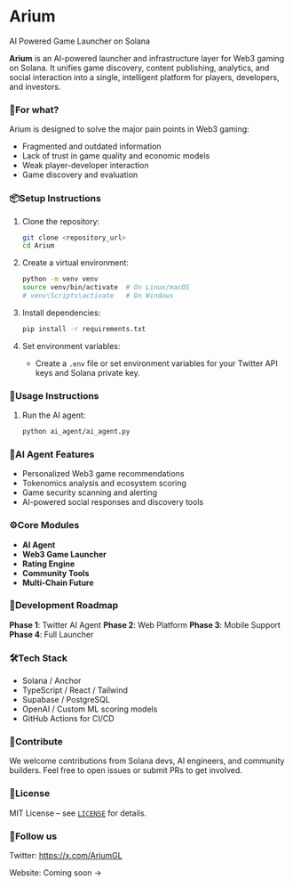 # Arium
AI Powered Game Launcher on Solana

**Arium** is an AI-powered launcher and infrastructure layer for Web3 gaming on Solana. It unifies game discovery, content publishing, analytics, and social interaction into a single, intelligent platform for players, developers, and investors.

### 🧠For what?

Arium is designed to solve the major pain points in Web3 gaming:
- Fragmented and outdated information
- Lack of trust in game quality and economic models
- Weak player-developer interaction
- Game discovery and evaluation

### 📦Setup Instructions

1.  Clone the repository:

    ```bash
    git clone <repository_url>
    cd Arium
    ```

2.  Create a virtual environment:

    ```bash
    python -m venv venv
    source venv/bin/activate  # On Linux/macOS
    # venv\Scripts\activate   # On Windows
    ```

3.  Install dependencies:

    ```bash
    pip install -r requirements.txt
    ```

4.  Set environment variables:

    *   Create a `.env` file or set environment variables for your Twitter API keys and Solana private key.

### 📄Usage Instructions

1.  Run the AI agent:

    ```bash
    python ai_agent/ai_agent.py
    ```

### 🚀AI Agent Features

- Personalized Web3 game recommendations
- Tokenomics analysis and ecosystem scoring
- Game security scanning and alerting
- AI-powered social responses and discovery tools

### ⚙️Core Modules

- **AI Agent**
- **Web3 Game Launcher**
- **Rating Engine**
- **Community Tools**
- **Multi-Chain Future**

### 📅Development Roadmap

**Phase 1**: Twitter AI Agent
**Phase 2**: Web Platform
**Phase 3**: Mobile Support
**Phase 4**: Full Launcher

### 🛠️Tech Stack

- Solana / Anchor
- TypeScript / React / Tailwind
- Supabase / PostgreSQL
- OpenAI / Custom ML scoring models
- GitHub Actions for CI/CD

### 🤝Contribute

We welcome contributions from Solana devs, AI engineers, and community builders. Feel free to open issues or submit PRs to get involved.

### 📜License

MIT License – see [`LICENSE`](LICENSE) for details.

### 🔗Follow us

Twitter: https://x.com/AriumGL

Website: Coming soon →
